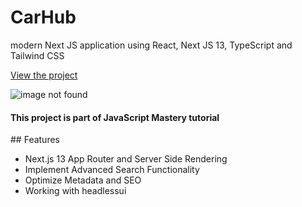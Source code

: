# CarHub

<p>modern Next JS application using React, Next JS 13, TypeScript and Tailwind CSS</p>

<p><a href="https://car-showcase-six-steel.vercel.app/" target="blank">View the project</a> 
</p>

![image not found](https://res.cloudinary.com/airbnb22/image/upload/v1694584636/carhub_l4bble.jpg)

<h4>This project is part of JavaScript Mastery tutorial</h4>
<p><a href="https://www.youtube.com/@javascriptmastery" target="blank"></a> 
</p>
## Features

- Next.js 13 App Router and Server Side Rendering
- Implement Advanced Search Functionality
- Optimize Metadata and SEO
- Working with headlessui
